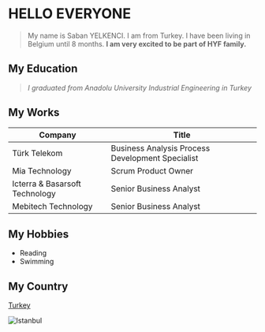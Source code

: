 # HELLO EVERYONE

>My name is Saban YELKENCI. I am from Turkey. I have been living in Belgium until 8 months. **I am very excited to be part of HYF family.**

## My Education

>_I graduated from Anadolu University Industrial Engineering  in Turkey_

## My Works

Company     | Title  
------------|------    
Türk Telekom | Business Analysis Process Development Specialist
Mia Technology| Scrum Product Owner
Icterra & Basarsoft Technology  | Senior Business Analyst
Mebitech Technology |Senior Business Analyst


## My Hobbies
* Reading
* Swimming

## My Country

[Turkey](https://www.google.com/maps/@43.1631335,39.0240558,4.63z?hl=tr)

![Istanbul](https://i2.milimaj.com/i/milliyet/75/750x0/5f23b73055427f18284d9e9a)

